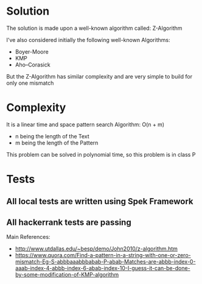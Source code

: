 # Solution

The solution is made upon a well-known algorithm called: Z-Algorithm

I've also considered initially the following well-known Algorithms:
- Boyer-Moore
- KMP
- Aho–Corasick

But the Z-Algorithm has similar complexity and are very simple to build for only one mismatch

# Complexity

It is a linear time and space pattern search Algorithm: O(n + m)
- n being the length of the Text
- m being the length of the Pattern

This problem can be solved in polynomial time, so this problem is in class P

# Tests

## All local tests are written using Spek Framework
## All hackerrank tests are passing


Main References:
- http://www.utdallas.edu/~besp/demo/John2010/z-algorithm.htm
- https://www.quora.com/Find-a-pattern-in-a-string-with-one-or-zero-mismatch-Eg-S-abbbaaabbbabab-P-abab-Matches-are-abbb-index-0-aaab-index-4-abbb-index-6-abab-index-10-I-guess-it-can-be-done-by-some-modification-of-KMP-algorithm